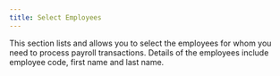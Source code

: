 ```yaml
---
title: Select Employees
---
```



This section lists and allows you to select the employees for whom you  need to process payroll transactions. Details of the employees include  employee code, first name and last name.
